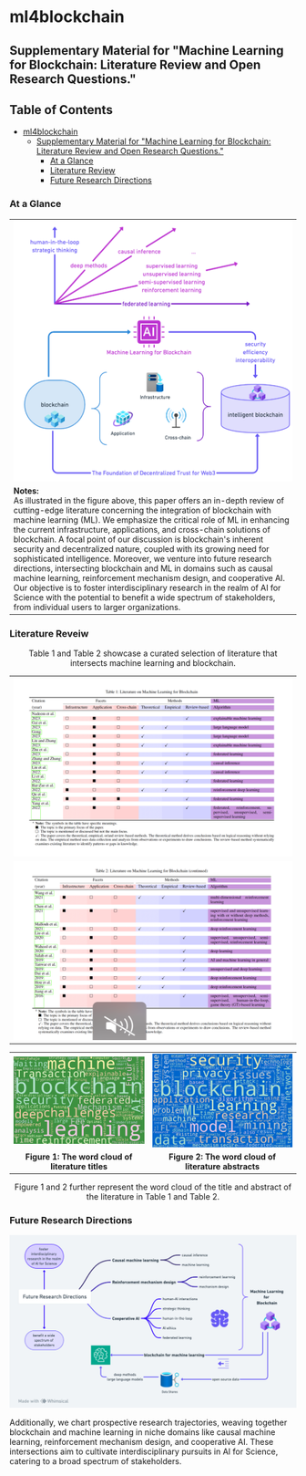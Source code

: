 # ml4blockchain
## Supplementary Material for "Machine Learning for Blockchain: Literature Review and Open Research Questions."

## Table of Contents
- [ml4blockchain](#ml4blockchain)
  - [Supplementary Material for "Machine Learning for Blockchain: Literature Review and Open Research Questions."](#supplementary-material-for-machine-learning-for-blockchain-literature-review-and-open-research-questions)
    - [At a Glance](#at-a-glance)
    - [Literature Review](#literature-review)
    - [Future Research Directions](#future-research-directions)


### At a Glance

<table>
    <tr>
        <td>
            <img src="diagrams/literature.png" alt="Literature" />
        </td>
    </tr>
    <tr>
        <td>
            <strong>Notes:</strong><br/>
            As illustrated in the figure above, this paper offers an in-depth review of cutting-edge literature concerning the integration of blockchain with machine learning (ML). We emphasize the critical role of ML in enhancing the current infrastructure, applications, and cross-chain solutions of blockchain. A focal point of our discussion is blockchain's inherent security and decentralized nature, coupled with its growing need for sophisticated intelligence. Moreover, we venture into future research directions, intersecting blockchain and ML in domains such as causal machine learning, reinforcement mechanism design, and cooperative AI. Our objective is to foster interdisciplinary research in the realm of AI for Science with the potential to benefit a wide spectrum of stakeholders, from individual users to larger organizations.
        </td>
    </tr>
</table>


### Literature Reveiw

<p align="center">
    Table 1 and Table 2 showcase a curated selection of literature that intersects machine learning and blockchain.
</p>

<table align="center">
    <tr>
        <td>
            <img src="diagrams/literature_Table1.png" alt="Table1" />
        </td>
    </tr>
    <tr>
        <td>
            <img src="diagrams/literature_Table2.png" alt="Table2" />
        </td>
    </tr>
</table>



<table align="center">
    <tr>
        <td>
            <img src="figs/title.png" alt="Word Cloud of Literature Titles" width="300" />
        </td>
        <td>
            <img src="figs/abstract.png" alt="Word Cloud of Literature Abstracts" width="300" />
        </td>
    </tr>
    <tr>
        <td align="center">
            <b>Figure 1: The word cloud of literature titles</b>
        </td>
        <td align="center">
            <b>Figure 2: The word cloud of literature abstracts</b>
        </td>
    </tr>
</table>

<p align="center">
    Figure 1 and 2 further represent the word cloud of the title and abstract of the literature in Table 1 and Table 2.
</p>

### Future Research Directions
<img src="diagrams/ML4Blockchain_future.png" alt="Research Trajectories in Blockchain and Machine Learning">

<p>Additionally, we chart prospective research trajectories, weaving together blockchain and machine learning in niche domains like causal machine learning, reinforcement mechanism design, and cooperative AI. These intersections aim to cultivate interdisciplinary pursuits in AI for Science, catering to a broad spectrum of stakeholders.</p>

